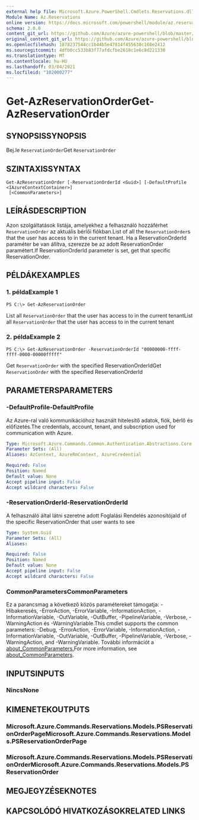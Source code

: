 ```yaml
---
external help file: Microsoft.Azure.PowerShell.Cmdlets.Reservations.dll-Help.xml
Module Name: Az.Reservations
online version: https://docs.microsoft.com/powershell/module/az.reservations/get-azreservationorder
schema: 2.0.0
content_git_url: https://github.com/Azure/azure-powershell/blob/master/src/Reservations/Reservations/help/Get-AzReservationOrder.md
original_content_git_url: https://github.com/Azure/azure-powershell/blob/master/src/Reservations/Reservations/help/Get-AzReservationOrder.md
ms.openlocfilehash: 1878237544cc1b44b5e47814f455638c168e2412
ms.sourcegitcommit: 4dfb0cc533b83f77afdcfbe2618c1e6c8d221330
ms.translationtype: MT
ms.contentlocale: hu-HU
ms.lasthandoff: 03/04/2021
ms.locfileid: "102000277"
---
```

# <span data-ttu-id="349b2-101">Get-AzReservationOrder</span><span class="sxs-lookup"><span data-stu-id="349b2-101">Get-AzReservationOrder</span></span>

## <span data-ttu-id="349b2-102">SYNOPSIS</span><span class="sxs-lookup"><span data-stu-id="349b2-102">SYNOPSIS</span></span>
<span data-ttu-id="349b2-103">Bej.le `ReservationOrder`</span><span class="sxs-lookup"><span data-stu-id="349b2-103">Get `ReservationOrder`</span></span>

## <span data-ttu-id="349b2-104">SZINTAXIS</span><span class="sxs-lookup"><span data-stu-id="349b2-104">SYNTAX</span></span>

```
Get-AzReservationOrder [-ReservationOrderId <Guid>] [-DefaultProfile <IAzureContextContainer>]
 [<CommonParameters>]
```

## <span data-ttu-id="349b2-105">LEÍRÁS</span><span class="sxs-lookup"><span data-stu-id="349b2-105">DESCRIPTION</span></span>
<span data-ttu-id="349b2-106">Azon szolgáltatások listája, amelyekhez a felhasználó hozzáférhet `ReservationOrder` az aktuális bérlői fiókban.</span><span class="sxs-lookup"><span data-stu-id="349b2-106">List of all the `ReservationOrder`s that the user has access to in the current tenant.</span></span> <span data-ttu-id="349b2-107">Ha a ReservationOrderId paraméter be van állítva, szerezze be az adott ReservationOrder paramétert.</span><span class="sxs-lookup"><span data-stu-id="349b2-107">If ReservationOrderId parameter is set, get that specific ReservationOrder.</span></span>

## <span data-ttu-id="349b2-108">PÉLDÁK</span><span class="sxs-lookup"><span data-stu-id="349b2-108">EXAMPLES</span></span>

### <span data-ttu-id="349b2-109">1. példa</span><span class="sxs-lookup"><span data-stu-id="349b2-109">Example 1</span></span>
```
PS C:\> Get-AzReservationOrder
```

<span data-ttu-id="349b2-110">List all `ReservationOrder` that the user has access to in the current tenant</span><span class="sxs-lookup"><span data-stu-id="349b2-110">List all `ReservationOrder` that the user has access to in the current tenant</span></span>

### <span data-ttu-id="349b2-111">2. példa</span><span class="sxs-lookup"><span data-stu-id="349b2-111">Example 2</span></span>
```
PS C:\> Get-AzReservationOrder -ReservationOrderId "00000000-ffff-ffff-0000-00000fffff"
```

<span data-ttu-id="349b2-112">Get `ReservationOrder` with the specified ReservationOrderId</span><span class="sxs-lookup"><span data-stu-id="349b2-112">Get `ReservationOrder` with the specified ReservationOrderId</span></span>

## <span data-ttu-id="349b2-113">PARAMETERS</span><span class="sxs-lookup"><span data-stu-id="349b2-113">PARAMETERS</span></span>

### <span data-ttu-id="349b2-114">-DefaultProfile</span><span class="sxs-lookup"><span data-stu-id="349b2-114">-DefaultProfile</span></span>
<span data-ttu-id="349b2-115">Az Azure-ral való kommunikációhoz használt hitelesítő adatok, fiók, bérlő és előfizetés.</span><span class="sxs-lookup"><span data-stu-id="349b2-115">The credentials, account, tenant, and subscription used for communication with Azure.</span></span>

```yaml
Type: Microsoft.Azure.Commands.Common.Authentication.Abstractions.Core.IAzureContextContainer
Parameter Sets: (All)
Aliases: AzContext, AzureRmContext, AzureCredential

Required: False
Position: Named
Default value: None
Accept pipeline input: False
Accept wildcard characters: False
```

### <span data-ttu-id="349b2-116">-ReservationOrderId</span><span class="sxs-lookup"><span data-stu-id="349b2-116">-ReservationOrderId</span></span>
<span data-ttu-id="349b2-117">A felhasználó által látni szeretne adott Foglalási Rendelés azonosítója</span><span class="sxs-lookup"><span data-stu-id="349b2-117">Id of the specific ReservationOrder that user wants to see</span></span>

```yaml
Type: System.Guid
Parameter Sets: (All)
Aliases:

Required: False
Position: Named
Default value: None
Accept pipeline input: False
Accept wildcard characters: False
```

### <span data-ttu-id="349b2-118">CommonParameters</span><span class="sxs-lookup"><span data-stu-id="349b2-118">CommonParameters</span></span>
<span data-ttu-id="349b2-119">Ez a parancsmag a következő közös paramétereket támogatja: -Hibakeresés, -ErrorAction, -ErrorVariable, -InformationAction, -InformationVariable, -OutVariable, -OutBuffer, -PipelineVariable, -Verbose, -WarningAction és -WarningVariable.</span><span class="sxs-lookup"><span data-stu-id="349b2-119">This cmdlet supports the common parameters: -Debug, -ErrorAction, -ErrorVariable, -InformationAction, -InformationVariable, -OutVariable, -OutBuffer, -PipelineVariable, -Verbose, -WarningAction, and -WarningVariable.</span></span> <span data-ttu-id="349b2-120">További információt a [about_CommonParameters.](http://go.microsoft.com/fwlink/?LinkID=113216)</span><span class="sxs-lookup"><span data-stu-id="349b2-120">For more information, see [about_CommonParameters](http://go.microsoft.com/fwlink/?LinkID=113216).</span></span>

## <span data-ttu-id="349b2-121">INPUTS</span><span class="sxs-lookup"><span data-stu-id="349b2-121">INPUTS</span></span>

### <span data-ttu-id="349b2-122">Nincs</span><span class="sxs-lookup"><span data-stu-id="349b2-122">None</span></span>

## <span data-ttu-id="349b2-123">KIMENETEK</span><span class="sxs-lookup"><span data-stu-id="349b2-123">OUTPUTS</span></span>

### <span data-ttu-id="349b2-124">Microsoft.Azure.Commands.Reservations.Models.PSReservationOrderPage</span><span class="sxs-lookup"><span data-stu-id="349b2-124">Microsoft.Azure.Commands.Reservations.Models.PSReservationOrderPage</span></span>

### <span data-ttu-id="349b2-125">Microsoft.Azure.Commands.Reservations.Models.PSReservationOrder</span><span class="sxs-lookup"><span data-stu-id="349b2-125">Microsoft.Azure.Commands.Reservations.Models.PSReservationOrder</span></span>

## <span data-ttu-id="349b2-126">MEGJEGYZÉSEK</span><span class="sxs-lookup"><span data-stu-id="349b2-126">NOTES</span></span>

## <span data-ttu-id="349b2-127">KAPCSOLÓDÓ HIVATKOZÁSOK</span><span class="sxs-lookup"><span data-stu-id="349b2-127">RELATED LINKS</span></span>
